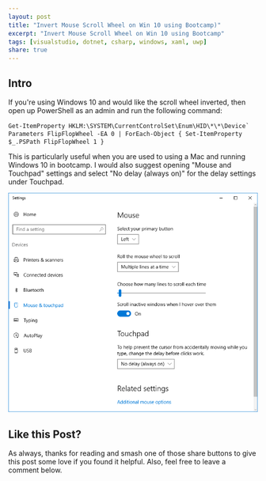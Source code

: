 ```yaml
---
layout: post
title: "Invert Mouse Scroll Wheel on Win 10 using Bootcamp)"
excerpt: "Invert Mouse Scroll Wheel on Win 10 using Bootcamp"
tags: [visualstudio, dotnet, csharp, windows, xaml, uwp]
share: true
---
```


## Intro

If you're using Windows 10 and would like the scroll wheel inverted, then open up PowerShell as an admin and run the following command:


	Get-ItemProperty HKLM:\SYSTEM\CurrentControlSet\Enum\HID\*\*\Device` Parameters FlipFlopWheel -EA 0 | ForEach-Object { Set-ItemProperty $_.PSPath FlipFlopWheel 1 }

This is particularly useful when you are used to using a Mac and running Windows 10 in bootcamp. I would also suggest opening "Mouse and Touchpad" settings and select "No delay (always on)" for the delay settings under Touchpad. 

![image](/files/touchpadwin10.png)

## Like this Post?

As always, thanks for reading and smash one of those share buttons to give this post some love if you found it helpful. Also, feel free to leave a comment below.